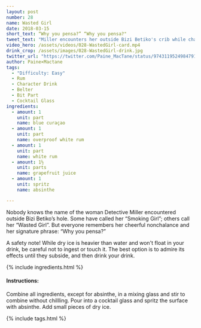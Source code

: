 ```yaml
---
layout: post
number: 28
name: Wasted Girl
date: 2018-03-15
short_text: “Why you pensa?” “Why you pensa?"
tweet_text: "Miller encounters her outside Bizi Betiko's crib while chasing down a lead, and the two go all “Why you pensa?” - “Why YOU pensa?” at each other for a minute."
video_hero: /assets/videos/028-WastedGirl-card.mp4
drink_crop: /assets/images/028-WastedGirl-drink.jpg
twitter_url: "https://twitter.com/Paine_MacTane/status/974311952498479107"
author: Paine×Mactane
tags: 
  - "Difficulty: Easy"
  - Rum
  - Character Drink
  - Belter
  - Bit Part
  - Cocktail Glass
ingredients:
  - amount: 1
    unit: part
    name: blue curaçao
  - amount: 1
    unit: part
    name: overproof white rum
  - amount: 1
    unit: part
    name: white rum
  - amount: 1½
    unit: parts
    name: grapefruit juice
  - amount: 1
    unit: spritz
    name: absinthe

---
```


Nobody knows the name of the woman Detective Miller encountered outside Bizi Betiko’s hole. Some have called her “Smoking Girl”; others call her “Wasted Girl”. But everyone remembers her cheerful nonchalance and her signature phrase: “Why you pensa?”

A safety note! While dry ice is heavier than water and won't float in your drink, be careful not to ingest or touch it. The best option is to admire its effects until they subside, and then drink your drink. 

{% include ingredients.html %}

#### Instructions:

Combine all ingredients, except for absinthe, in a mixing glass and stir to combine without chillling. Pour into a cocktail glass and spritz the surface with absinthe. Add small pieces of dry ice.

{% include tags.html %}
